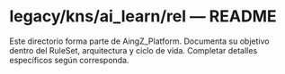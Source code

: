 # legacy/kns/ai_learn/rel — README

Este directorio forma parte de AingZ_Platform. Documenta su objetivo dentro del RuleSet, arquitectura y ciclo de vida. Completar detalles específicos según corresponda.

